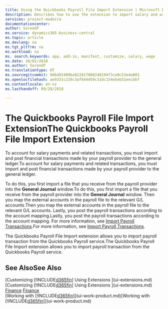 ```yaml
---
title: Using the Quickbooks Payroll File Import Extension | Microsoft Docs
description: Describes how to use the extension to import salary and wage transactions from the Quickbooks Payroll service.
services: project-madeira
documentationcenter: 
author: SorenGP
ms.service: dynamics365-business-central
ms.topic: article
ms.devlang: na
ms.tgt_pltfrm: na
ms.workload: na
ms. search.keywords: app, add-in, manifest, customize, salary, wage
ms.date: 10/01/2018
ms.author: SorenGP
ms.translationtype: HT
ms.sourcegitcommit: 9dbd92409ba02281f008246194f3ce0c53e4e001
ms.openlocfilehash: ae9331c229c3af644459c31dc154e5eb51eecbbf
ms.contentlocale: en-nz
ms.lasthandoff: 09/28/2018

---
```

# <a name="the-quickbooks-payroll-file-import-extension"></a><span data-ttu-id="19015-103">The Quickbooks Payroll File Import Extension</span><span class="sxs-lookup"><span data-stu-id="19015-103">The Quickbooks Payroll File Import Extension</span></span>
<span data-ttu-id="19015-104">To account for salary payments and related transactions, you must import and post financial transactions made by your payroll provider to the general ledger.</span><span class="sxs-lookup"><span data-stu-id="19015-104">To account for salary payments and related transactions, you must import and post financial transactions made by your payroll provider to the general ledger.</span></span>

<span data-ttu-id="19015-105">To do this, you first import a file that you receive from the payroll provider into the **General Journal** window.</span><span class="sxs-lookup"><span data-stu-id="19015-105">To do this, you first import a file that you receive from the payroll provider into the **General Journal** window.</span></span> <span data-ttu-id="19015-106">Then you map the external accounts in the payroll file to the relevant G/L accounts.</span><span class="sxs-lookup"><span data-stu-id="19015-106">Then you map the external accounts in the payroll file to the relevant G/L accounts.</span></span> <span data-ttu-id="19015-107">Lastly, you post the payroll transactions according to the account mapping.</span><span class="sxs-lookup"><span data-stu-id="19015-107">Lastly, you post the payroll transactions according to the account mapping.</span></span> <span data-ttu-id="19015-108">For more information, see [Import Payroll Transactions](finance-how-import-payroll-transactions.md).</span><span class="sxs-lookup"><span data-stu-id="19015-108">For more information, see [Import Payroll Transactions](finance-how-import-payroll-transactions.md).</span></span>

<span data-ttu-id="19015-109">The Quickbooks Payroll File Import extension allows you to import payroll transaction from the Quickbooks Payroll service.</span><span class="sxs-lookup"><span data-stu-id="19015-109">The Quickbooks Payroll File Import extension allows you to import payroll transaction from the Quickbooks Payroll service.</span></span>

## <a name="see-also"></a><span data-ttu-id="19015-110">See Also</span><span class="sxs-lookup"><span data-stu-id="19015-110">See Also</span></span>
<span data-ttu-id="19015-111">[Customizing [!INCLUDE[d365fin](includes/d365fin_md.md)] Using Extensions ](ui-extensions.md)  </span><span class="sxs-lookup"><span data-stu-id="19015-111">[Customizing [!INCLUDE[d365fin](includes/d365fin_md.md)] Using Extensions ](ui-extensions.md)  </span></span>  
<span data-ttu-id="19015-112">[Finance](finance.md)  </span><span class="sxs-lookup"><span data-stu-id="19015-112">[Finance](finance.md)  </span></span>  
<span data-ttu-id="19015-113">[Working with [!INCLUDE[d365fin](includes/d365fin_md.md)]](ui-work-product.md)</span><span class="sxs-lookup"><span data-stu-id="19015-113">[Working with [!INCLUDE[d365fin](includes/d365fin_md.md)]](ui-work-product.md)</span></span>

